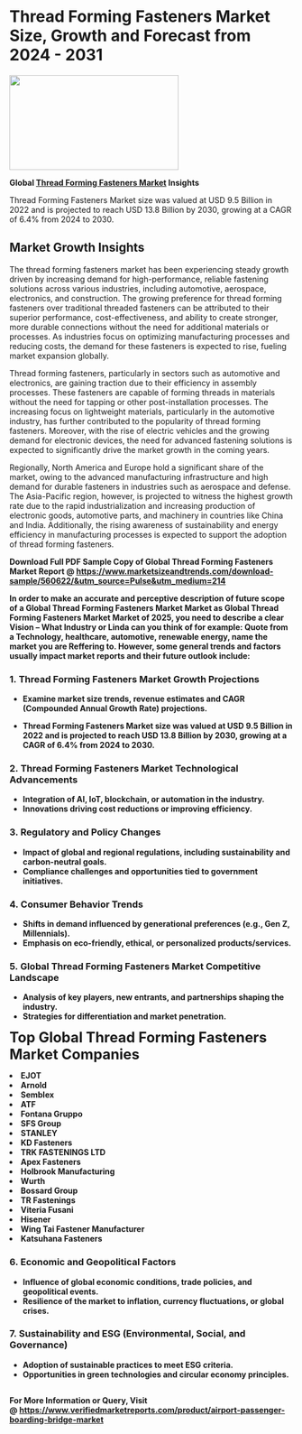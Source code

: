 <H1>Thread Forming Fasteners Market Size, Growth and Forecast from 2024 - 2031</H1><img class="aligncenter size-medium wp-image-584254" src="https://thirdeyenews.in/wp-content/uploads/2024/09/Global-Market-Research-300x168.jpeg" alt="" width="300" height="168" /><p><strong>Global&nbsp;<a href="https://www.marketsizeandtrends.com/download-sample/560622/&amp;utm_source=Pulse&amp;utm_medium=214">Thread Forming Fasteners Market</a> Insights</strong></p><p>Thread Forming Fasteners Market size was valued at USD 9.5 Billion in 2022 and is projected to reach USD 13.8 Billion by 2030, growing at a CAGR of 6.4% from 2024 to 2030.</p><p><h2>Market Growth Insights</h2> <p>The thread forming fasteners market has been experiencing steady growth driven by increasing demand for high-performance, reliable fastening solutions across various industries, including automotive, aerospace, electronics, and construction. The growing preference for thread forming fasteners over traditional threaded fasteners can be attributed to their superior performance, cost-effectiveness, and ability to create stronger, more durable connections without the need for additional materials or processes. As industries focus on optimizing manufacturing processes and reducing costs, the demand for these fasteners is expected to rise, fueling market expansion globally.</p> <p><strong></strong></p> <p>Thread forming fasteners, particularly in sectors such as automotive and electronics, are gaining traction due to their efficiency in assembly processes. These fasteners are capable of forming threads in materials without the need for tapping or other post-installation processes. The increasing focus on lightweight materials, particularly in the automotive industry, has further contributed to the popularity of thread forming fasteners. Moreover, with the rise of electric vehicles and the growing demand for electronic devices, the need for advanced fastening solutions is expected to significantly drive the market growth in the coming years.</p> <p>Regionally, North America and Europe hold a significant share of the market, owing to the advanced manufacturing infrastructure and high demand for durable fasteners in industries such as aerospace and defense. The Asia-Pacific region, however, is projected to witness the highest growth rate due to the rapid industrialization and increasing production of electronic goods, automotive parts, and machinery in countries like China and India. Additionally, the rising awareness of sustainability and energy efficiency in manufacturing processes is expected to support the adoption of thread forming fasteners.</p> <p><strong></p><p><span class=""><strong>Download Full PDF Sample Copy of Global Thread Forming Fasteners Market Report</strong> @ <a href="https://www.marketsizeandtrends.com/download-sample/560622/&amp;utm_source=Pulse&amp;utm_medium=214" target="_blank">https://www.marketsizeandtrends.com/download-sample/560622/&amp;utm_source=Pulse&amp;utm_medium=214</a></span></p><p>In order to make an accurate and perceptive description of future scope of a Global&nbsp;Thread Forming Fasteners Market Market as Global&nbsp;Thread Forming Fasteners Market Market of 2025, you need to describe a clear Vision &ndash; What Industry or Linda can you think of for example: Quote from a Technology, healthcare, automotive, renewable energy, name the market you are Reffering to. However, some general trends and factors usually impact market reports and their future outlook include:</p><h3>1.&nbsp;<strong>Thread Forming Fasteners Market Growth Projections</strong></h3><ul><li>Examine market size trends, revenue estimates and CAGR (Compounded Annual Growth Rate) projections.</li><li><p>Thread Forming Fasteners Market size was valued at USD 9.5 Billion in 2022 and is projected to reach USD 13.8 Billion by 2030, growing at a CAGR of 6.4% from 2024 to 2030.</p></li></ul><h3>2.&nbsp;<strong>Thread Forming Fasteners Market Technological Advancements</strong></h3><ul><li>Integration of AI, IoT, blockchain, or automation in the industry.</li><li>Innovations driving cost reductions or improving efficiency.</li></ul><h3>3.&nbsp;<strong>Regulatory and Policy Changes</strong></h3><ul><li>Impact of global and regional regulations, including sustainability and carbon-neutral goals.</li><li>Compliance challenges and opportunities tied to government initiatives.</li></ul><h3>4.&nbsp;<strong>Consumer Behavior Trends</strong></h3><ul><li>Shifts in demand influenced by generational preferences (e.g., Gen Z, Millennials).</li><li>Emphasis on eco-friendly, ethical, or personalized products/services.</li></ul><h3>5.&nbsp;<strong>Global Thread Forming Fasteners Market Competitive Landscape</strong></h3><ul><li>Analysis of key players, new entrants, and partnerships shaping the industry.</li><li>Strategies for differentiation and market penetration.</li></ul><p data-pm-slice="1 1 []"><span style="color: inherit; font-family: inherit; font-size: 25px;">Top Global Thread Forming Fasteners Market Companies</span></p><div class="" data-test-id=""><p><li>EJOT</li><li> Arnold</li><li> Semblex</li><li> ATF</li><li> Fontana Gruppo</li><li> SFS Group</li><li> STANLEY</li><li> KD Fasteners</li><li> TRK FASTENINGS LTD</li><li> Apex Fasteners</li><li> Holbrook Manufacturing</li><li> Wurth</li><li> Bossard Group</li><li> TR Fastenings</li><li> Viteria Fusani</li><li> Hisener</li><li> Wing Tai Fastener Manufacturer</li><li> Katsuhana Fasteners</li></p></div><h3>6.&nbsp;<strong>Economic and Geopolitical Factors</strong></h3><ul><li>Influence of global economic conditions, trade policies, and geopolitical events.</li><li>Resilience of the market to inflation, currency fluctuations, or global crises.</li></ul><h3>7.&nbsp;<strong>Sustainability and ESG (Environmental, Social, and Governance)</strong></h3><ul><li>Adoption of sustainable practices to meet ESG criteria.</li><li>Opportunities in green technologies and circular economy principles.</li></ul><h2><strong style="font-size: 14px;">For More Information or Query, Visit @&nbsp;</strong><a style="background-color: #ffffff; font-size: 14px;" href="https://www.marketsizeandtrends.com/report/thread-forming-fasteners-market/" target="_blank">https://www.verifiedmarketreports.com/product/airport-passenger-boarding-bridge-market</a></h2>
